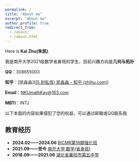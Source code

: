 ```yaml
---
permalink: /
title: "About me"
excerpt: "About me"
author_profile: true
redirect_from: 
  - /about/
  - /about.html
---
```


Here is **Kai Zhu(朱凯)**.

我是南开大学2021级数学省身班的学生，目前兴趣方向是**几何与拓扑**

**QQ**：308655003

**知乎**：[凯淼淼]([(5 封私信) 凯淼淼 - 知乎 (zhihu.com)](https://www.zhihu.com/people/174562/posts))

**Email**：[NKUmathKay@163.com](NKUmathKay@163.com)

**MBTI**：INTJ

以下本面的内容如果侵犯了您的权益，可以通过邮箱或QQ联系我

## 教育经历

- **2024.02——2024.06** <u>BICMR第16期强化班</u>
- **2021.09——至今** <u>南开大学 数学(省身班)</u>
- **2018.09——2021.06** <u>湖北省襄阳市第五中学</u>
